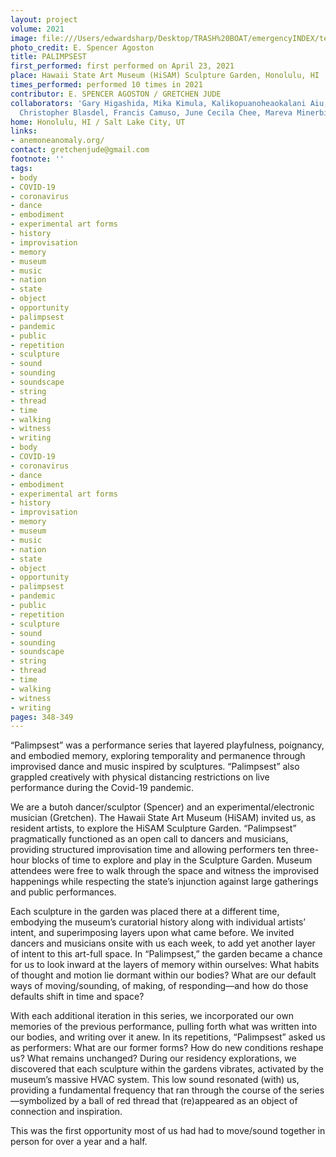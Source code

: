 ```yaml
---
layout: project
volume: 2021
image: file:///Users/edwardsharp/Desktop/TRASH%20BOAT/emergencyINDEX/ten_plus/guts/Links/1664818095916__Palimpsest--E__Spencer_Agoston_and_Gretchen_Jude.jpeg
photo_credit: E. Spencer Agoston
title: PALIMPSEST
first_performed: first performed on April 23, 2021
place: Hawaii State Art Museum (HiSAM) Sculpture Garden, Honolulu, HI
times_performed: performed 10 times in 2021
contributor: E. SPENCER AGOSTON / GRETCHEN JUDE
collaborators: 'Gary Higashida, Mika Kimula, Kalikopuanoheaokalani Aiu, Madelyn Biven,
  Christopher Blasdel, Francis Camuso, June Cecila Chee, Mareva Minerbi '
home: Honolulu, HI / Salt Lake City, UT
links:
- anemoneanomaly.org/
contact: gretchenjude@gmail.com
footnote: ''
tags:
- body
- COVID-19
- coronavirus
- dance
- embodiment
- experimental art forms
- history
- improvisation
- memory
- museum
- music
- nation
- state
- object
- opportunity
- palimpsest
- pandemic
- public
- repetition
- sculpture
- sound
- sounding
- soundscape
- string
- thread
- time
- walking
- witness
- writing
- body
- COVID-19
- coronavirus
- dance
- embodiment
- experimental art forms
- history
- improvisation
- memory
- museum
- music
- nation
- state
- object
- opportunity
- palimpsest
- pandemic
- public
- repetition
- sculpture
- sound
- sounding
- soundscape
- string
- thread
- time
- walking
- witness
- writing
pages: 348-349
---
```


“Palimpsest” was a performance series that layered playfulness, poignancy, and embodied memory, exploring temporality and permanence through improvised dance and music inspired by sculptures. “Palimpsest” also grappled creatively with physical distancing restrictions on live performance during the Covid-19 pandemic. 

 

We are a butoh dancer/sculptor (Spencer) and an experimental/electronic musician (Gretchen). The Hawaii State Art Museum (HiSAM) invited us, as resident artists, to explore the HiSAM Sculpture Garden. “Palimpsest” pragmatically functioned as an open call to dancers and musicians, providing structured improvisation time and allowing performers ten three-hour blocks of time to explore and play in the Sculpture Garden. Museum attendees were free to walk through the space and witness the improvised happenings while respecting the state’s injunction against large gatherings and public performances. 

 

Each sculpture in the garden was placed there at a different time, embodying the museum’s curatorial history along with individual artists’ intent, and superimposing layers upon what came before. We invited dancers and musicians onsite with us each week, to add yet another layer of intent to this art-full space. In “Palimpsest,” the garden became a chance for us to look inward at the layers of memory within ourselves: What habits of thought and motion lie dormant within our bodies? What are our default ways of moving/sounding, of making, of responding—and how do those defaults shift in time and space?  

 

With each additional iteration in this series, we incorporated our own memories of the previous performance, pulling forth what was written into our bodies, and writing over it anew. In its repetitions, “Palimpsest” asked us as performers: What are our former forms? How do new conditions reshape us? What remains unchanged? During our residency explorations, we discovered that each sculpture within the gardens vibrates, activated by the museum’s massive HVAC system. This low sound resonated (with) us, providing a fundamental frequency that ran through the course of the series—symbolized by a ball of red thread that (re)appeared as an object of connection and inspiration.

This was the first opportunity most of us had had to move/sound together in person for over a year and a half. 